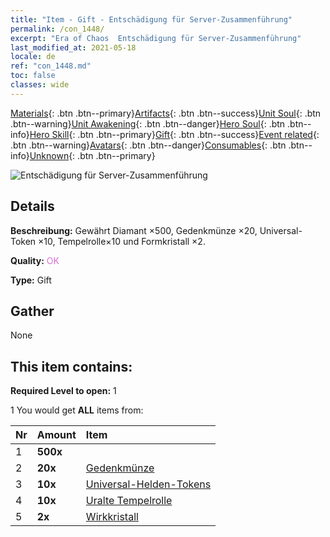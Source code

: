 ```yaml
---
title: "Item - Gift - Entschädigung für Server-Zusammenführung"
permalink: /con_1448/
excerpt: "Era of Chaos  Entschädigung für Server-Zusammenführung"
last_modified_at: 2021-05-18
locale: de
ref: "con_1448.md"
toc: false
classes: wide
---
```

 [Materials](/ItemsDE/){: .btn .btn--primary}[Artifacts](/ItemsDE/Artifacts/){: .btn .btn--success}[Unit Soul](/ItemsDE/UnitSoul/){: .btn .btn--warning}[Unit Awakening](/ItemsDE/UnitAwakening/){: .btn .btn--danger}[Hero Soul](/ItemsDE/HeroSoul/){: .btn .btn--info}[Hero Skill](/ItemsDE/HeroSkill/){: .btn .btn--primary}[Gift](/ItemsDE/Gift/){: .btn .btn--success}[Event related](/ItemsDE/Events/){: .btn .btn--warning}[Avatars](/ItemsDE/Avatars/){: .btn .btn--danger}[Consumables](/ItemsDE/Consumables/){: .btn .btn--info}[Unknown](/ItemsDE/Unknown/){: .btn .btn--primary}

 ![Entschädigung für Server-Zusammenführung](/images/t/i_907062.png)

## Details
 **Beschreibung:** Gewährt Diamant ×500, Gedenkmünze ×20, Universal-Token ×10, Tempelrolle×10 und Formkristall ×2.

 **Quality:** <span style="color: #DA70D6">OK</span>

 **Type:** Gift

## Gather

  None

## This item contains:

 **Required Level to open:** 1

 1 You would get **ALL** items  from:

  | Nr | Amount |     Item    |
  |:---|:-------|:------------|
  | 1 |  **500x** | <i class="fas fa-gem"/> |  | 
  | 2 |  **20x** | [Gedenkmünze](/ItemsDE/con_877/) |  | 
  | 3 |  **10x** | [Universal-Helden-Tokens](/ItemsDE/her_358/) |  | 
  | 4 |  **10x** | [Uralte Tempelrolle](/ItemsDE/con_697/) |  | 
  | 5 |  **2x** | [Wirkkristall](/ItemsDE/art_189/) |  | 

